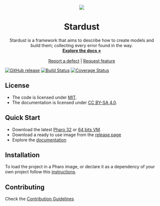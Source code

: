 <p align="center"><img src="https://vectr.com/patchinko/h2Xi9qx2G5.png?width=128&height=128&select=h2Xi9qx2G5page0">
 <h1 align="center">Stardust</h1>
  <p align="center">
    Stardust is a framework that aims to describe how to create models and build them; collecting every error found in the way.
    <br>
    <a href="docs/"><strong>Explore the docs »</strong></a>
    <br>
    <br>
    <a href="https://github.com/ba-st/Stardust/issues/new?labels=Type%3A+Defect">Report a defect</a>
    |
    <a href="https://github.com/ba-st/Stardust/issues/new?labels=Type%3A+Feature">Request feature</a>
  </p>
</p>

[![GitHub release](https://img.shields.io/github/release/ba-st/Stardust.svg)](https://github.com/ba-st/Stardust/releases/latest)
[![Build Status](https://travis-ci.org/ba-st/Stardust.svg?branch=release-candidate)](https://travis-ci.org/ba-st/Stardust)
[![Coverage Status](https://coveralls.io/repos/github/ba-st/Stardust/badge.svg?branch=release-candidate)](https://coveralls.io/github/ba-st/Stardust?branch=release-candidate)

## License
- The code is licensed under [MIT](LICENSE).
- The documentation is licensed under [CC BY-SA 4.0](http://creativecommons.org/licenses/by-sa/4.0/).

## Quick Start

- Download the latest [Pharo 32](https://get.pharo.org/) or [64 bits VM](https://get.pharo.org/64/).
- Download a ready to use image from the [release page](https://github.com/ba-st/Stardust/releases/latest)
- Explore the [documentation](docs/)

## Installation

To load the project in a Pharo image, or declare it as a dependency of your own project follow this [instructions](docs/Installation.md).

## Contributing

Check the [Contribution Guidelines](CONTRIBUTING.md)
